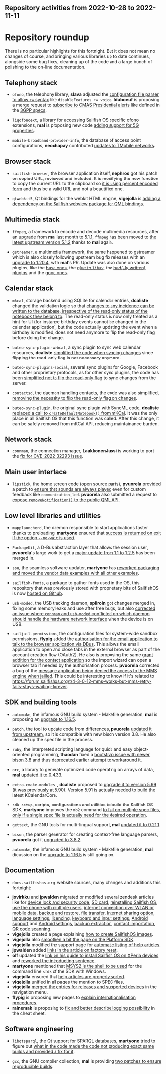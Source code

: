 Repository activities from 2022-10-28 to 2022-11-11
---------------------------------------------------

# Repository roundup

There is no particular highlights for this fortnight. But it does not mean no changes of course, and bringing various libraries up to date continues, alongside some bug fixes, cleaning up of the code and a large bunch of polishing to the on-line documentation.

## Telephony stack

* `ofono`, the telephony library, **slava** adjusted the [configuration file parser to allow `+=` syntax](https://github.com/sailfishos/ofono/pull/38) like `disableFeatures += voice`. **lduboeuf** is proposing a merge request to [subscribe to CMAS Presidential alerts](https://github.com/sailfishos/ofono/pull/39) like defined in the [3GPP specs](https://www.3gpp.org/ftp/Specs/archive/23_series/23.041/).

* `liqofonoext`, a library for accessing Sailfish OS specific ofono extensions, **mal** is proposing new code [adding support for 5G properties](https://github.com/sailfishos/libqofonoext/pull/3).

* `mobile-broadband-provider-info`, the database of access point configurations, **neochapay** contributed [updates to TMobile networks](https://github.com/sailfishos/mobile-broadband-provider-info/pull/15).

## Browser stack

* `sailfish-browser`, the browser application itself, **nephros** got his patch on copied URL, reviewed and included. It is modifying the new function to copy the current URL to the clipboard so [it is using percent encoded form](https://github.com/sailfishos/sailfish-browser/pull/1004) and thus be a valid URL and not a beautified one.

* `qtwebkit5`, Qt bindings for the webkit HTML engine, **vigejolla** is [adding a dependency on the Sailfish webview package for QML bindings](https://github.com/sailfishos/qtwebkit5/pull/6).

## Multimedia stack

* `ffmpeg`, a framework to encode and decode multimedia resources, after an upgrade from **mal** last month to 5.1.1, `ffmpeg` has been moved to [the latest upstream version 5.1.2](https://github.com/sailfishos/ffmpeg/pull/4) thanks to **mal** again.

* `gstreamer`, a multimedia framework, the same happened to gstreamer which is also closely following upstream bug fix releases with an [upgrade to 1.20.4](https://github.com/sailfishos/gstreamer/pull/4), with **mal**'s PR. Update was also done on various plugins, like the [base ones](https://github.com/sailfishos/gst-plugins-base/pull/5), the [glue to `libav`](https://github.com/sailfishos/gst-libav/pull/3), the [bad(-ly written) plugins](https://github.com/sailfishos/gst-plugins-bad/pull/3) and the [good ones](https://github.com/sailfishos/gst-plugins-good/pull/4).

## Calendar stack

* `mkcal`, storage backend using SQLite for calendar entries, **dcaliste** changed the validation logic so that [changes to any incidence can be written to the database, irrespective of the read-only status of the notebook they belong to](https://github.com/sailfishos/mkcal/pull/34). The read-only status is now only treated as a hint for UI (for instance birthday events cannot be changed in the calendar application), but the code actually updating the event when a birthday is modified, does not need anymore to flip the read-only flag before doing the change.

* `buteo-sync-plugin-webcal`, a sync plugin to sync web calendar resources, **dcaliste** [simplified the code when syncing changes](https://github.com/sailfishos/buteo-sync-plugin-webcal/pull/4) since flipping the read-only flag is not necessary anymore.

* `buteo-sync-plugins-social`, several sync plugins for Google, Facebook and other proprietary protocols, as for other sync plugins, the code has been [simplified not to flip the read-only flag](https://github.com/sailfishos/buteo-sync-plugins-social/pull/6) to sync changes from the server.

* `contactsd`, the daemon handling contacts, the code was also simplified, [removing the necessity to flip the read-only flag on changes](https://github.com/sailfishos/contactsd/pull/4).

* `buteo-sync-plugin`, the original sync plugin with SyncML code, **dcaliste** [replaced a call to `createDefaultNotebook()` from mKCal](https://github.com/sailfishos/buteo-sync-plugins/pull/2). It was the only place in all Sailfish OS that this function was called. After this change, it can be safely removed from mKCal API, reducing maintainance burden.

## Network stack

* `connman`, the connection manager, **LaakkonenJussi** is working to port the [fix for CVE-2022-32293 issue](https://github.com/sailfishos/connman/pull/32).

## Main user interface

* `lipstick`, the home screen code (open source parts), **pvuorela** provided a patch to [ensure that sounds are always played](https://github.com/sailfishos/lipstick/pull/32) even for custom feedback like `communication_led`. **pvuorela** also submitted a request to [expose `removeNotification()` to the public QML API](https://github.com/sailfishos/lipstick/pull/33).

## Low level libraries and utilities

* `mapplauncherd`, the daemon responsible to start applications faster thanks to preloading, **martyone** ensured that [success is returned on exit if the option `--no-wait` is used](https://github.com/sailfishos/mapplauncherd/pull/15).

* `PackageKit`, a D-Bus abstraction layer that allows the session user, **pvuorela**'s large work to get a [major update from 1.1 to 1.2.5](https://github.com/sailfishos/PackageKit/pull/1) has been merged in.

* `ssu`, the seamless software updater, **martyone** has [reworked packaging and moved the vendor data examples with all other examples](https://github.com/sailfishos/ssu/pull/11).

* `sailfish-fonts`, a package to gather fonts used in the OS, this repository that was previously stored with proprietary bits of SailfishOS is now [hosted on Github](https://github.com/sailfishos/sailfish-fonts`).

* `usb-moded`, the USB tracking daemon, **spiiroin** got changes merged in, fixing some memory leaks and use after free bugs, but also [corrected an issue where `connman` and `usb-moded` conflicted on which daemon should handle the hardware network interface](https://github.com/sailfishos/usb-moded/pull/10) when the device is on USB.

* `sailjail-permissions`, the configuration files for system-wide sandbox permissions, **flypig** added the [authorisation for the email application to talk to the browser application via DBus](https://github.com/sailfishos/sailjail-permissions/pull/133). This allows the email application to open and close tabs in the external browser as part of the account creation flow (OAuth2). He also is proposing the same [grant addition for the contact application](https://github.com/sailfishos/sailjail-permissions/pull/135) so the import wizard can open a browser tab if needed by the authorisation process. **pvuorela** corrected a bug of the [message application being denied the access to the MMS engine when jailled](https://github.com/sailfishos/sailjail-permissions/pull/134). This could be interesting to know if it's related to https://forum.sailfishos.org/t/4-3-0-12-mms-works-but-mms-retry-fails-stays-waiting-forever.

## SDK and building tools

* `automake`, the infamous GNU build system - Makefile generation, **mal** is proposing an [upgrade to 1.16.5](https://github.com/sailfishos/automake/pull/1).

* `patch`, the tool to update code from differences, **pvuorela** [updated it from upstream](https://github.com/sailfishos/patch/pull/1), so it is compatible with new bison version 3.8. He also cleaned up the spec file in the process.

* `ruby`, the interpreted scripting language for quick and easy object-oriented programming, **thaodan** fixed a [bootstrap issue with newer bison 3.8](https://github.com/sailfishos/ruby/pull/4) and thus [deprecated earlier attempt to workaround it](https://github.com/sailfishos/ruby/pull/3).

* `orc`, a library to generate optimized code operating on arrays of data, **mal** [updated it to 0.4.33](https://github.com/sailfishos/orc/pull/4).

* `extra-cmake-modules`, , **dcaliste** proposed to [upgrade it to version 5.99](https://github.com/sailfishos/extra-cmake-modules/pull/3) (it was previously at 5.90). Version 5.91 is actually needed to build the latest KCalendarCore.

* `sdk-setup`, scripts, configurations and utilities to build the Sailfish OS SDK, **martyone** improves the `mb2` command [to fail on multiple spec files, only if a single spec file is actually need for the desired operation](https://github.com/sailfishos/sdk-setup/pull/336).

* `gettext`, the GNU tools for multi-lingual support, **mal** [updated it to 0.21.1](https://github.com/sailfishos/gettext/pull/2).

* `bison`, the parser generator for creating context-free language parsers, **pvuorela** got it [upgraded to 3.8.2](https://github.com/sailfishos/bison/pull/1).

* `automake`, the infamous GNU build system - Makefile generation, **mal** dicussion on the [upgrade to 1.16.5](https://github.com/sailfishos/automake/pull/1) is still going on.

## Documentation

* `docs.sailfishos.org`, website sources, many changes and additions this fortnight:
 - **jovirkku** and **jpwalden** migrated or modified several zendesk articles like for [device lock and security code](https://github.com/sailfishos/docs.sailfishos.org/pull/150), [SD card](https://github.com/sailfishos/docs.sailfishos.org/pull/151), [reinstalling Sailfish OS](https://github.com/sailfishos/docs.sailfishos.org/pull/153), [use the phone with multiple users](https://github.com/sailfishos/docs.sailfishos.org/pull/154), [internet connection over WLAN or mobile data](https://github.com/sailfishos/docs.sailfishos.org/pull/155), [backup and restore](https://github.com/sailfishos/docs.sailfishos.org/pull/159), [file transfer](https://github.com/sailfishos/docs.sailfishos.org/pull/162), [Internet sharing option](https://github.com/sailfishos/docs.sailfishos.org/pull/158), [language settings](https://github.com/sailfishos/docs.sailfishos.org/pull/164), [licencing](https://github.com/sailfishos/docs.sailfishos.org/pull/165), [keyboard and input settings](https://github.com/sailfishos/docs.sailfishos.org/pull/163), [Android support](https://github.com/sailfishos/docs.sailfishos.org/pull/166) and [Android settings](https://github.com/sailfishos/docs.sailfishos.org/pull/167), [backup extraction](https://github.com/sailfishos/docs.sailfishos.org/pull/172), [contact importation](https://github.com/sailfishos/docs.sailfishos.org/pull/174), [QR code scanning](https://github.com/sailfishos/docs.sailfishos.org/pull/175).
 - **vigejolla** created a page explaining [how to create SailfishOS images](https://github.com/sailfishos/docs.sailfishos.org/pull/140).
 - **vigejolla** also [smoothen a bit the page on the Platform SDK](https://github.com/sailfishos/docs.sailfishos.org/pull/152).
 - **vigejolla** modified the support page for [automatic listing of help articles](https://github.com/sailfishos/docs.sailfishos.org/pull/146).
 - **jpwalden** added [links in the article on factory reset](https://github.com/sailfishos/docs.sailfishos.org/pull/156).
 - **olf** updated the [link on his guide to install Sailfish OS on XPeria devices](https://github.com/sailfishos/docs.sailfishos.org/pull/157) and [reworked the introducting sentence](https://github.com/sailfishos/docs.sailfishos.org/pull/161).
 - **martyone** mentioned that [MSYS2 is the shell to be used](https://github.com/sailfishos/docs.sailfishos.org/pull/168) for the command line `sfdk` of the SDK with Windows.
 - **vigejolla** ensured that [help articles are properly sorted](https://github.com/sailfishos/docs.sailfishos.org/pull/170).
 - **vigejolla** [unified in all pages the mention to SPEC files](https://github.com/sailfishos/docs.sailfishos.org/pull/173).
 - **vigejolla** [merged the entries for releases and supported devices](https://github.com/sailfishos/docs.sailfishos.org/pull/171) in the navigation menu.
 - **flypig** is proposing new pages to [explain internationalisation procedures](https://github.com/sailfishos/docs.sailfishos.org/pull/160).
 - **rainemak** is proposing to [fix and better describe logging possibility](https://github.com/sailfishos/docs.sailfishos.org/pull/176) in the cheat sheet.

## Software engineering

* `libqtsparql`, the Qt support for SPARQL databases, **martyone** tried to figure out [what in the code made the code not producing exact same builds and provided a fix for it](https://github.com/sailfishos/libqtsparql/pull/6).

* `gcc`, the GNU compiler collection, **mal** is providing [two patches to ensure reproducible builds](https://github.com/sailfishos/gcc/pull/2).